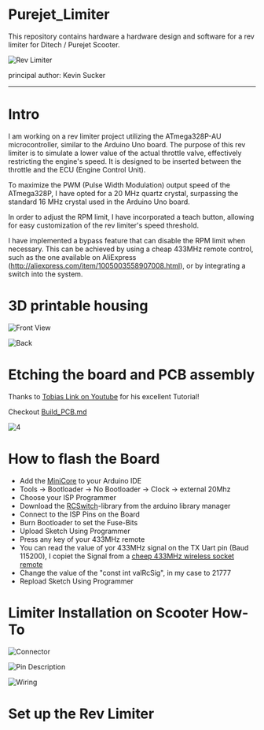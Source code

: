 # Purejet_Limiter

This repository contains hardware a hardware design and software for a rev limiter for Ditech / Purejet Scooter.

![Rev Limiter](https://raw.githubusercontent.com/runtime429/Purejet_Limiter/main/img/DBZ_v2.png)

principal author: Kevin Sucker

--------------------

# Intro

I am working on a rev limiter project utilizing the ATmega328P-AU microcontroller, similar to the Arduino Uno board. The purpose of this rev limiter is to simulate a lower value of the actual throttle valve, effectively restricting the engine's speed. It is designed to be inserted between the throttle and the ECU (Engine Control Unit).

To maximize the PWM (Pulse Width Modulation) output speed of the ATmega328P, I have opted for a 20 MHz quartz crystal, surpassing the standard 16 MHz crystal used in the Arduino Uno board.

In order to adjust the RPM limit, I have incorporated a teach button, allowing for easy customization of the rev limiter's speed threshold.

I have implemented a bypass feature that can disable the RPM limit when necessary. This can be achieved by using a cheap 433MHz remote control, such as the one available on AliExpress (http://aliexpress.com/item/1005003558907008.html), or by integrating a switch into the system.



# 3D printable housing

![Front View](https://raw.githubusercontent.com/runtime429/Purejet_Limiter/main/img/Housing.png)

![Back](https://raw.githubusercontent.com/runtime429/Purejet_Limiter/main/img/Back.png)

# Etching the board and PCB assembly

Thanks to [Tobias Link on Youtube](https://youtu.be/-L1i9SnYGaU) for his excellent Tutorial!

Checkout [Build_PCB.md](https://github.com/runtime429/Purejet_Limiter/blob/main/PCB_make/Build_PCB.md)

![4](https://raw.githubusercontent.com/runtime429/Purejet_Limiter/main/PCB_make/IMG_20230628_184607.jpg)

# How to flash the Board

- Add the [MiniCore](https://github.com/MCUdude/MiniCore) to your Arduino IDE
- Tools -> Bootloader -> No Bootloader
        -> Clock -> external 20Mhz
- Choose your ISP Programmer
- Download the [RCSwitch](https://github.com/sui77/rc-switch)-library from the arduino library manager
- Connect to the ISP Pins on the Board
- Burn Bootloader to set the Fuse-Bits
- Upload Sketch Using Programmer
- Press any key of your 433MHz remote
- You can read the value of yor 433MHz signal on the TX Uart pin (Baud 115200), I copiet the Signal from a [cheep 433MHz wireless socket remote](https://github.com/runtime429/Purejet_Limiter/blob/main/img/433_remote.png)
- Change the value of the "const int valRcSig", in my case to 21777
- Repload Sketch Using Programmer

# Limiter Installation on Scooter How-To

![Connector](https://raw.githubusercontent.com/runtime429/Purejet_Limiter/main/wiring/ECU_Connector.png)

![Pin Description](https://raw.githubusercontent.com/runtime429/Purejet_Limiter/main/wiring/Pin_Description_Board.png)

![Wiring](https://raw.githubusercontent.com/runtime429/Purejet_Limiter/main/wiring/Wire_Piaggio.png)


# Set up the Rev Limiter
